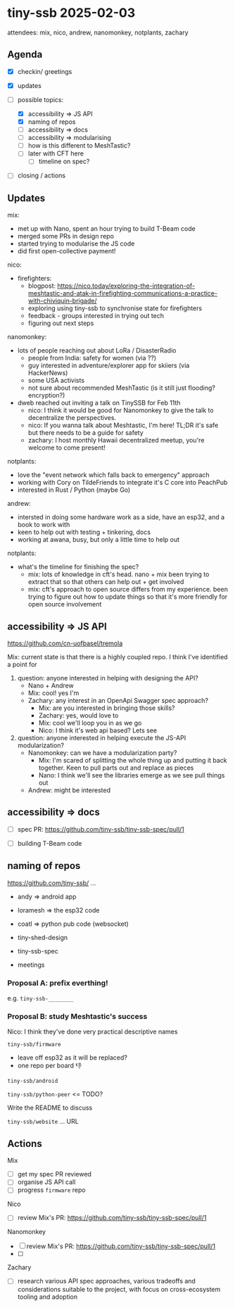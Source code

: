 # tiny-ssb 2025-02-03

attendees: mix, nico, andrew, nanomonkey, notplants, zachary

## Agenda

- [x] checkin/ greetings
- [x] updates
- [ ] possible topics:
  - [x] accessibility => JS API
  - [x] naming of repos
  - [ ] accessibility => docs 
  - [ ] accessibility => modularising
  - [ ] how is this different to MeshTastic?
  - [ ] later with CFT here
      - [ ] timeline on spec?
- [ ] closing / actions


## Updates

mix:
  - met up with Nano, spent an hour trying to build T-Beam code
  - merged some PRs in design repo
  - started trying to modularise the JS code
  - did first open-collective payment!

nico:
  - firefighters:
    - blogpost: https://nico.today/exploring-the-integration-of-meshtastic-and-atak-in-firefighting-communications-a-practice-with-chiviquin-brigade/
    - exploring using tiny-ssb to synchronise state for firefighters
    - feedback - groups interested in trying out tech
    - figuring out next steps
         
nanomonkey:
  - lots of people reaching out about LoRa / DisasterRadio
      - people from India: safety for women (via ??)
      - guy interested in adventure/explorer app for skiiers (via HackerNews)
      - some USA activists
      - not sure about recommended MeshTastic (is it still just flooding? encryption?)
  - dweb reached out inviting a talk on TinySSB for Feb 11th
      - nico: I think it would be good for Nanomonkey to give the talk to decentralize the perspectives.
      - nico: If you wanna talk about Meshtastic, I'm here! TL;DR it's safe but there needs to be a guide for safety
      - zachary: I host monthly Hawaii decentralized meetup, you're welcome to come present!

notplants:
  - love the "event network which falls back to emergency" approach
  - working with Cory on TildeFriends to integrate it's C core into PeachPub
  - interested in Rust / Python (maybe Go)

andrew:
  - intersted in doing some hardware work as a side, have an esp32, and a book to work with
  - keen to help out with testing + tinkering, docs
  - working at awana, busy, but only a little time to help out


notplants:

- what's the timeline for finishing the spec?
    - mix: lots of knowledge in cft's head. nano + mix been trying to extract that so that others can help out + get involved
    - mix: cft's approach to open source differs from my experience. been trying to figure out how to update things so that it's more friendly for open source involvement




## accessibility => JS API

https://github.com/cn-uofbasel/tremola

Mix: current state is that there is a highly coupled repo. I think I've identified a point for 
    
1. question: anyone interested in helping with designing the API?
    - Nano + Andrew
    - Mix: cool! yes I'm 
    - Zachary: any interest in an OpenApi Swagger spec approach?
        - Mix: are you interested in bringing those skills?
        - Zachary: yes, would love to
        - Mix: cool we'll loop you in as we go
        - Nico: I think it's web api based? Lets see
2. question: anyone interested in helping execute the JS-API modularization?
    - Nanomonkey: can we have a modularization party?
        - Mix: I'm scared of splitting the whole thing up and putting it back together. Keen to pull parts out and replace as pieces
        - Nano: I think we'll see the libraries emerge as we see pull things out
    - Andrew: might be interested





## accessibility => docs

- [ ] spec PR: https://github.com/tiny-ssb/tiny-ssb-spec/pull/1
- [ ] building T-Beam code


## naming of repos

https://github.com/tiny-ssb/ ...

- andy => android app
- loramesh => the esp32 code
- coatl => python pub code (websocket)

- tiny-shed-design
- tiny-ssb-spec
- meetings

### Proposal A: prefix everthing!

e.g. `tiny-ssb-________`



### Proposal B: study Meshtastic's success

Nico: I think they've done very practical descriptive names

`tiny-ssb/firmware`
- leave off esp32 as it will be replaced?
- one repo per board :-1:

`tiny-ssb/android`

`tiny-ssb/python-peer` <= TODO?

Write the README to discuss

`tiny-ssb/website` ... URL



## Actions

Mix
- [ ] get my spec PR reviewed
- [ ] organise JS API call
- [ ] progress `firmware` repo

Nico
- [ ] review Mix's PR: https://github.com/tiny-ssb/tiny-ssb-spec/pull/1

Nanomonkey
- [ ] review Mix's PR: https://github.com/tiny-ssb/tiny-ssb-spec/pull/1
- [ ] 


Zachary
- [ ] research various API spec approaches, various tradeoffs and considerations suitable to the project, with focus on cross-ecosystem tooling and adoption 

